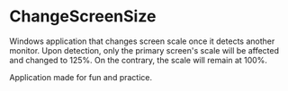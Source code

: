 # ChangeScreenSize #

Windows application that changes screen scale once it detects another monitor. Upon detection, only the primary screen's scale will be affected and changed to 125%. On the contrary, the scale will remain at 100%. 

Application made for fun and practice.
